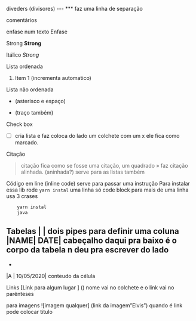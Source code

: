diveders (divisores) 
--- *** faz uma linha de separação 

comentários 
<!-----     DIVIDERS ---->
 

enfase num texto 
Enfase

Strong 
**Strong**

Itálico
_Strong_

Lista ordenada 
1. Item 1 (incrementa automatico)

Lista não ordenada 
* (asterisco e espaço)
- (traço também)

Check box 
- [ ] cria lista e faz coloca do lado um colchete com um x ele fica como marcado.

Citação 
> citação  fica como se fosse uma citação, um quadrado 
» faz citação alinhada. (aninhada?) serve para as listas também 

Código em line (inline code) serve para passar uma instrução 
Para instalar essa lib rode `yarn instal` uma linha só
code block para mais de uma linha usa 3 crases 
``` javascript (faz um highlight se escrito depois das 3 crases 
 	yarn instal 
	java 
```

Tabelas 
| | dois pipes para definir uma coluna 
|NAME| DATE| cabeçalho 
daqui pra baixo é o corpo da tabela n deu pra escrever do lado
-
-
|A | 10/05/2020| conteudo da célula

Links 
[Link para algum lugar ] () nome vai no colchete e o link vai no parênteses 

para imagens 
![imagem qualquer] (link da imagem”Elvis”) 
quando é link pode colocar titulo 